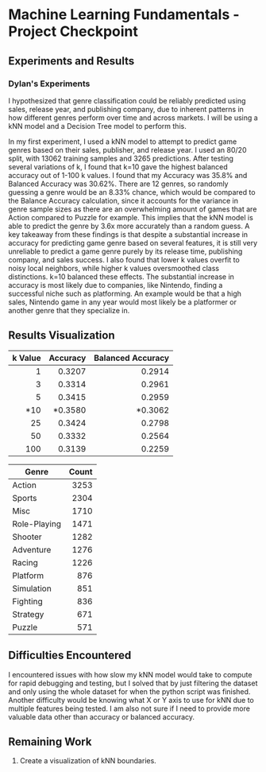 # Machine Learning Fundamentals - Project Checkpoint

## Experiments and Results

### Dylan's Experiments

I hypothesized that genre classification could be reliably predicted using sales, release year, and publishing company, due to inherent patterns in how different genres perform over time and across markets. I will be using a kNN model and a Decision Tree model to perform this.

In my first experiment, I used a kNN model to attempt to predict game genres based on their sales, publisher, and release year. I used an 80/20 split, with 13062 training samples and 3265 predictions. After testing several variations of k, I found that k=10 gave the highest balanced accuracy out of 1-100 k values. I found that my Accuracy was 35.8% and Balanced Accuracy was 30.62%. There are 12 genres, so randomly guessing a genre would be an 8.33% chance, which would be compared to the Balance Accuracy calculation, since it accounts for the variance in genre sample sizes as there are an overwhelming amount of games that are Action compared to Puzzle for example. This implies that the kNN model is able to predict the genre by 3.6x more accurately than a random guess. A key takeaway from these findings is that despite a substantial increase in accuracy for predicting game genre based on several features, it is still very unreliable to predict a game genre purely by its release time, publishing company, and sales success. I also found that lower k values overfit to noisy local neighbors, while higher k values oversmoothed class distinctions. k=10 balanced these effects. The substantial increase in accuracy is most likely due to companies, like Nintendo, finding a successful niche such as platforming. An example would be that a high sales, Nintendo game in any year would most likely be a platformer or another genre that they specialize in.

## Results Visualization

| k Value | Accuracy | Balanced Accuracy |
|--------:|---------:|------------------:|
|       1 |   0.3207 |           0.2914  |
|       3 |   0.3314 |           0.2961  |
|       5 |   0.3415 |           0.2959  |
|     *10 |  *0.3580 |          *0.3062  |
|      25 |   0.3424 |           0.2798  |
|      50 |   0.3332 |           0.2564  |
|     100 |   0.3139 |           0.2259  |

| Genre         | Count |
|---------------|------:|
| Action        |  3253 |
| Sports        |  2304 |
| Misc          |  1710 |
| Role-Playing  |  1471 |
| Shooter       |  1282 |
| Adventure     |  1276 |
| Racing        |  1226 |
| Platform      |   876 |
| Simulation    |   851 |
| Fighting      |   836 |
| Strategy      |   671 |
| Puzzle        |   571 |

## Difficulties Encountered

I encountered issues with how slow my kNN model would take to compute for rapid debugging and testing, but I solved that by just filtering the dataset and only using the whole dataset for when the python script was finished. Another difficulty would be knowing what X or Y axis to use for kNN due to multiple features being tested. I am also not sure if I need to provide more valuable data other than accuracy or balanced accuracy.

## Remaining Work

1. Create a visualization of kNN boundaries.